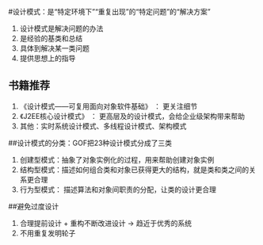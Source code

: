 #设计模式：是“特定环境下”“重复出现”的“特定问题”的“解决方案”
1. 设计模式是解决问题的办法
2. 是经验的基类和总结
3. 具体到解决某一类问题
4. 提供思想上的指导

## 书籍推荐
1. 《设计模式——可复用面向对象软件基础》 ： 更关注细节
2. 《J2EE核心设计模式》 ： 更高层及的设计模式，会给企业级架构带来帮助
3. 其他：实时系统设计模式、多线程设计模式、架构模式

##设计模式的分类：GOF把23种设计模式分成了三类
1. 创建型模式：抽象了对象实例化的过程，用来帮助创建对象实例
2. 结构型模式：描述如何组合类和对象已获得更大的结构，就是类和类之间的关系更合理
3. 行为型模式： 描述算法和对象间职责的分配，让类的设计更合理

##避免过度设计
1. 合理提前设计 + 重构不断改进设计 -> 趋近于优秀的系统
2. 不用重复发明轮子